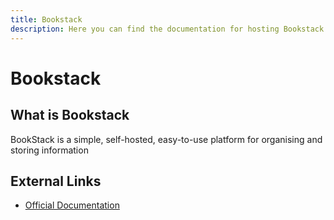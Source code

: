 ```yaml
---
title: Bookstack
description: Here you can find the documentation for hosting Bookstack with Coolify.
---
```


# Bookstack

## What is Bookstack

BookStack is a simple, self-hosted, easy-to-use platform for organising and storing information

## External Links

- [Official Documentation](https://www.bookstackapp.com/docs/?utm_source=coolify.io)
